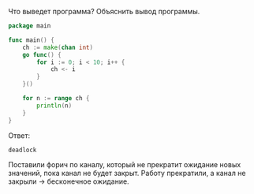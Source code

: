 Что выведет программа? Объяснить вывод программы.

```go
package main

func main() {
	ch := make(chan int)
	go func() {
		for i := 0; i < 10; i++ {
			ch <- i
		}
	}()

	for n := range ch {
		println(n)
	}
}
```

Ответ:
```
deadlock
```

Поставили форич по каналу, который не прекратит ожидание новых значений, пока канал не будет закрыт.
Работу прекратили, а канал не закрыли -> бесконечное ожидание.
